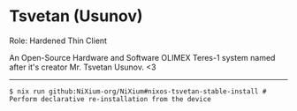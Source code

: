 # Tsvetan (Usunov)

Role: Hardened Thin Client

An Open-Source Hardware and Software OLIMEX Teres-1 system named after it's creator Mr. Tsvetan Usunov. <3

---

```console
$ nix run github:NiXium-org/NiXium#nixos-tsvetan-stable-install # Perform declarative re-installation from the device
```
